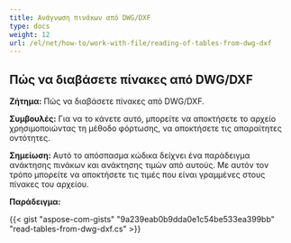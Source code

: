 ```yaml
---
title: Ανάγνωση πινάκων από DWG/DXF
type: docs
weight: 12
url: /el/net/how-to/work-with-file/reading-of-tables-from-dwg-dxf
---
```


## **Πώς να διαβάσετε πίνακες από DWG/DXF**

**Ζήτημα:** Πώς να διαβάσετε πίνακες από DWG/DXF.

**Συμβουλές:** Για να το κάνετε αυτό, μπορείτε να αποκτήσετε το αρχείο χρησιμοποιώντας τη μέθοδο φόρτωσης, να αποκτήσετε τις απαραίτητες οντότητες.

**Σημείωση:** Αυτό το απόσπασμα κώδικα δείχνει ένα παράδειγμα ανάκτησης πινάκων και ανάκτησης τιμών από αυτούς. Με αυτόν τον τρόπο μπορείτε να αποκτήσετε τις τιμές που είναι γραμμένες στους πίνακες του αρχείου.

**Παράδειγμα:**

{{< gist "aspose-com-gists" "9a239eab0b9dda0e1c54be533ea399bb" "read-tables-from-dwg-dxf.cs" >}}
